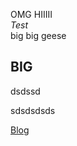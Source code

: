 OMG HIIIII
<br>*Test*</br>
  big big
  geese
## BIG

dsdssd

sdsdsdsds

[Blog](_posts/2023/10/30/my-first-post.html)
